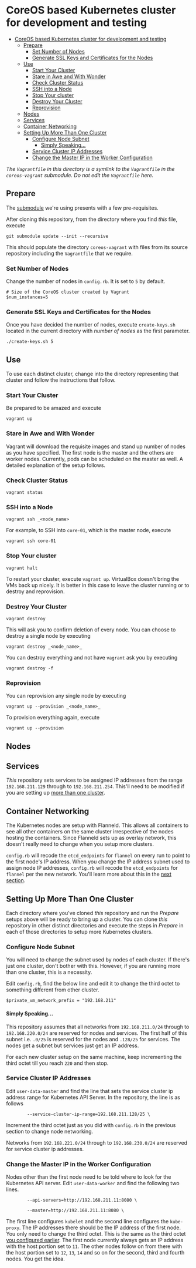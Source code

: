 # CoreOS based Kubernetes cluster for development and testing
<!-- TOC -->

- [CoreOS based Kubernetes cluster for development and testing](#coreos-based-kubernetes-cluster-for-development-and-testing)
    - [Prepare](#prepare)
        - [Set Number of Nodes](#set-number-of-nodes)
        - [Generate SSL Keys and Certificates for the Nodes](#generate-ssl-keys-and-certificates-for-the-nodes)
    - [Use](#use)
        - [Start Your Cluster](#start-your-cluster)
        - [Stare in Awe and With Wonder](#stare-in-awe-and-with-wonder)
        - [Check Cluster Status](#check-cluster-status)
        - [SSH into a Node](#ssh-into-a-node)
        - [Stop Your cluster](#stop-your-cluster)
        - [Destroy Your Cluster](#destroy-your-cluster)
        - [Reprovision](#reprovision)
    - [Nodes](#nodes)
    - [Services](#services)
    - [Container Networking](#container-networking)
    - [Setting Up More Than One Cluster](#setting-up-more-than-one-cluster)
        - [Configure Node Subnet](#configure-node-subnet)
            - [Simply Speaking...](#simply-speaking)
        - [Service Cluster IP Addresses](#service-cluster-ip-addresses)
        - [Change the Master IP in the Worker Configuration](#change-the-master-ip-in-the-worker-configuration)

<!-- /TOC -->

_The `Vagrantfile` in this directory is a symlink to the `Vagrantfile` in the `coreos-vagrant` submodule. Do not edit the `Vagrantfile` here._

## Prepare

The [submodule](https://coreos.com/os/docs/latest/booting-on-vagrant.html) we're using presents with a few pre-requisites.

After cloning this repository, from the directory where you find _this_ file, execute

`git submodule update --init --recursive`

This should populate the directory `coreos-vagrant` with files from its source repository including the `Vagrantfile` that we require.

### Set Number of Nodes

Change the number of nodes in `config.rb`. It is set to `5` by default.

```
# Size of the CoreOS cluster created by Vagrant
$num_instances=5
```

### Generate SSL Keys and Certificates for the Nodes

Once you have decided the number of nodes, execute `create-keys.sh` located in the current directory with _number of nodes_ as the first parameter.

`./create-keys.sh 5`

## Use

To use each distinct cluster, change into the directory representing that cluster and follow the instructions that follow.

### Start Your Cluster

Be prepared to be amazed and execute

`vagrant up`

### Stare in Awe and With Wonder

Vagrant will download the requisite images and stand up number of nodes as you have specified. The first node is the master and the others are worker nodes. Currently, pods can be scheduled on the master as well. A detailed explanation of the setup follows.

### Check Cluster Status

`vagrant status`

### SSH into a Node

`vagrant ssh _<node_name>`

For example, to SSH into `core-01`, which is the master node, execute

`vagrant ssh core-01`

### Stop Your cluster

`vagrant halt`

To restart your cluster, execute `vagrant up`. VirtualBox doesn't bring the VMs back up nicely. It is better in this case to leave the cluster running or to destroy and reprovision.

### Destroy Your Cluster

`vagrant destroy`

This will ask you to confirm deletion of every node. You can choose to destroy a single node by executing

`vagrant destroy _<node_name>_`

You can destroy everything and not have `vagrant` ask you by executing

`vagrant destroy -f`

### Reprovision

You can reprovision any single node by executing

`vagrant up --provision _<node_name>_`

To provision everything again, execute

`vagrant up --provision`

## Nodes

## Services

_This_ repository sets services to be assigned IP addresses from the range `192.168.211.129` through to `192.168.211.254`. This'll need to be modified if you are setting up [more than one cluster](#setting-up-more-than-one-cluster).

## Container Networking

The Kubernetes nodes are setup with Flanneld. This allows all containers to see all other containers on the same cluster irrespective of the nodes hosting the containers. Since Flanneld sets up as overlay network, this doesn't really need to change when you setup more clusters.

`config.rb` will recode the `etcd_endpoints` for `flannel` on every run to point to the first node's IP address. When you change the IP address subnet used to assign node IP addresses, `config.rb` will recode the `etcd_endpoints` for `flannel` per the new network. You'll learn more about this in the [next section](#setting-up-more-than-one-cluster).

## Setting Up More Than One Cluster

Each directory where you've cloned _this_ repository and run the _Prepare_ setups above will be ready to bring up a cluster. You can clone _this_ repository in other distinct directories and execute the steps in _Prepare_ in each of those directories to setup more Kubernetes clusters.

### Configure Node Subnet

You will need to change the subnet used by nodes of each cluster. If there's just one cluster, don't bother with this. However, if you are running more than one cluster, this is a necessity.

Edit `config.rb`, find the below line and edit it to change the third octet to something different from other cluster.

```
$private_vm_network_prefix = "192.168.211"
```

#### Simply Speaking...

This repository assumes that all networks from `192.168.211.0/24` through to `192.168.220.0/24` are reserved for nodes and services. The first half of this subnet i.e. `.0/25` is reserved for the nodes and `.128/25` for services. The nodes get a subnet but services just get an IP address.

For each new cluster setup on the same machine, keep incrementing the third octet till you reach `220` and then stop.

### Service Cluster IP Addresses

Edit `user-data-master` and find the line that sets the service cluster ip address range for Kubernetes API Server. In the repository, the line is as follows

```
        --service-cluster-ip-range=192.168.211.128/25 \
```

Increment the third octet just as you did with `config.rb` in the previous section to change node networking.

Networks from `192.168.221.0/24` through to `192.168.230.0/24` are reserved for service cluster ip addresses.

### Change the Master IP in the Worker Configuration

Nodes other than the first node need to be told where to look for the Kubernetes API server. Edit `user-data-worker` and find the following two lines.

```
        --api-servers=http://192.168.211.11:8080 \
```

```
        --master=http://192.168.211.11:8080 \
```

The first line configures `kubelet` and the second line configures the `kube-proxy`. The IP addresses there should be the IP address of the first node. You only need to change the third octet. This is the same as the third octet [you configured earlier](#configure-node-subnet). The first node currently always gets an IP address with the host portion set to `11`. The other nodes follow on from there with the host portion set to `12`, `13`, `14` and so on for the second, third and fourth nodes. You get the idea.
